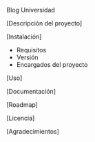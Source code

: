 Blog Universidad

[Descripción del proyecto]

[Instalación]
- Requisitos
- Versión
- Encargados del proyecto

[Uso]

[Documentación]

[Roadmap]

[Licencia]

[Agradecimientos]



